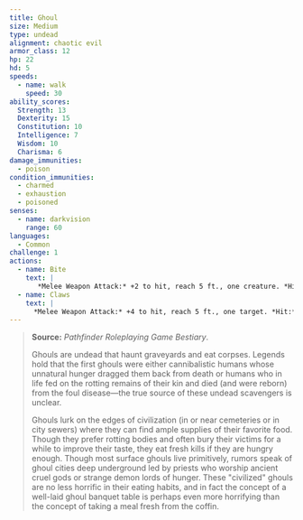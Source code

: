 ```yaml
---
title: Ghoul
size: Medium
type: undead
alignment: chaotic evil
armor_class: 12
hp: 22
hd: 5
speeds:
  - name: walk
    speed: 30
ability_scores:
  Strength: 13
  Dexterity: 15
  Constitution: 10
  Intelligence: 7
  Wisdom: 10
  Charisma: 6
damage_immunities:
  - poison
condition_immunities:
  - charmed
  - exhaustion
  - poisoned
senses:
  - name: darkvision
    range: 60
languages:
  - Common
challenge: 1
actions:
  - name: Bite
    text: |
       *Melee Weapon Attack:* +2 to hit, reach 5 ft., one creature. *Hit:* 9 (2d6 + 2) piercing damage.
  - name: Claws
    text: |
      *Melee Weapon Attack:* +4 to hit, reach 5 ft., one target. *Hit:* 7 (2d4 + 2) slashing damage. If the target is a creature other than an elf or undead, it must succeed on a DC 10 Constitution saving throw or be paralyzed for 1 minute. The target can repeat the saving throw at the end of each of its turns, ending the effect on itself on a success.
---
```


> **Source:** *Pathfinder Roleplaying Game Bestiary*.
>
> Ghouls are undead that haunt graveyards and eat corpses. Legends hold that the first ghouls were either cannibalistic humans whose unnatural hunger dragged them back from death or humans who in life fed on the rotting remains of their kin and died (and were reborn) from the foul disease—the true source of these undead scavengers is unclear.
>
> Ghouls lurk on the edges of civilization (in or near cemeteries or in city sewers) where they can find ample supplies of their favorite food. Though they prefer rotting bodies and often bury their victims for a while to improve their taste, they eat fresh kills if they are hungry enough. Though most surface ghouls live primitively, rumors speak of ghoul cities deep underground led by priests who worship ancient cruel gods or strange demon lords of hunger. These "civilized" ghouls are no less horrific in their eating habits, and in fact the concept of a well-laid ghoul banquet table is perhaps even more horrifying than the concept of taking a meal fresh from the coffin.
